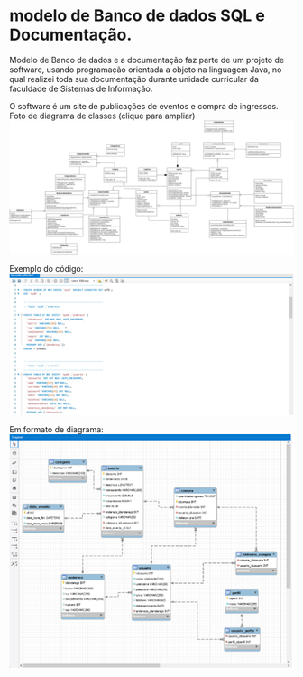 # modelo de Banco de dados SQL e Documentação.
Modelo de Banco de dados e a documentação faz parte de um projeto de software, usando programação orientada a objeto na linguagem Java, no qual realizei toda sua documentação durante unidade curricular da faculdade de Sistemas de Informação.


O software é um site de publicações de eventos e compra de ingressos.
Foto de diagrama de classes (clique para ampliar)
![diagrama](https://github.com/AlexPereiraChaves/BD-documentation_POO_MVC/blob/main/av3_diagrama_classes.png)

Exemplo do código:
![codigo](https://github.com/AlexPereiraChaves/BD-documentation_POO_MVC/blob/main/sql_code_example.png)

Em formato de diagrama:
![bd_diagrama](https://github.com/AlexPereiraChaves/BD-documentation_POO_MVC/blob/main/sql_diagram_example.png)

